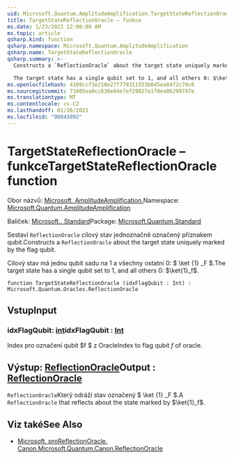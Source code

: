 ```yaml
---
uid: Microsoft.Quantum.AmplitudeAmplification.TargetStateReflectionOracle
title: TargetStateReflectionOracle – funkce
ms.date: 1/23/2021 12:00:00 AM
ms.topic: article
qsharp.kind: function
qsharp.namespace: Microsoft.Quantum.AmplitudeAmplification
qsharp.name: TargetStateReflectionOracle
qsharp.summary: >-
  Constructs a `ReflectionOracle` about the target state uniquely marked by the flag qubit.

  The target state has a single qubit set to 1, and all others 0: $\ket{1}_f$.
ms.openlocfilehash: 4169ccf3e210e27f779311553b845ea04f2c7dc6
ms.sourcegitcommit: 71605ea9cc630e84e7ef29027e1f0ea06299747e
ms.translationtype: MT
ms.contentlocale: cs-CZ
ms.lasthandoff: 01/26/2021
ms.locfileid: "98843892"
---
```

# <a name="targetstatereflectionoracle-function"></a><span data-ttu-id="afb4c-102">TargetStateReflectionOracle – funkce</span><span class="sxs-lookup"><span data-stu-id="afb4c-102">TargetStateReflectionOracle function</span></span>

<span data-ttu-id="afb4c-103">Obor názvů: [Microsoft. AmplitudeAmplification.](xref:Microsoft.Quantum.AmplitudeAmplification)</span><span class="sxs-lookup"><span data-stu-id="afb4c-103">Namespace: [Microsoft.Quantum.AmplitudeAmplification](xref:Microsoft.Quantum.AmplitudeAmplification)</span></span>

<span data-ttu-id="afb4c-104">Balíček: [Microsoft.. Standard](https://nuget.org/packages/Microsoft.Quantum.Standard)</span><span class="sxs-lookup"><span data-stu-id="afb4c-104">Package: [Microsoft.Quantum.Standard](https://nuget.org/packages/Microsoft.Quantum.Standard)</span></span>


<span data-ttu-id="afb4c-105">Sestaví `ReflectionOracle` cílový stav jednoznačně označený příznakem qubit.</span><span class="sxs-lookup"><span data-stu-id="afb4c-105">Constructs a `ReflectionOracle` about the target state uniquely marked by the flag qubit.</span></span>

<span data-ttu-id="afb4c-106">Cílový stav má jednu qubit sadu na 1 a všechny ostatní 0: $ \ket {1} _F $.</span><span class="sxs-lookup"><span data-stu-id="afb4c-106">The target state has a single qubit set to 1, and all others 0: $\ket{1}_f$.</span></span>

```qsharp
function TargetStateReflectionOracle (idxFlagQubit : Int) : Microsoft.Quantum.Oracles.ReflectionOracle
```


## <a name="input"></a><span data-ttu-id="afb4c-107">Vstup</span><span class="sxs-lookup"><span data-stu-id="afb4c-107">Input</span></span>

### <a name="idxflagqubit--int"></a><span data-ttu-id="afb4c-108">idxFlagQubit: [int](xref:microsoft.quantum.lang-ref.int)</span><span class="sxs-lookup"><span data-stu-id="afb4c-108">idxFlagQubit : [Int](xref:microsoft.quantum.lang-ref.int)</span></span>

<span data-ttu-id="afb4c-109">Index pro označení qubit $f $ z Oracle</span><span class="sxs-lookup"><span data-stu-id="afb4c-109">Index to flag qubit $f$ of oracle.</span></span>



## <a name="output--reflectionoracle"></a><span data-ttu-id="afb4c-110">Výstup: [ReflectionOracle](xref:Microsoft.Quantum.Oracles.ReflectionOracle)</span><span class="sxs-lookup"><span data-stu-id="afb4c-110">Output : [ReflectionOracle](xref:Microsoft.Quantum.Oracles.ReflectionOracle)</span></span>

<span data-ttu-id="afb4c-111">`ReflectionOracle`Který odráží stav označený $ \ket {1} _F $.</span><span class="sxs-lookup"><span data-stu-id="afb4c-111">A `ReflectionOracle` that reflects about the state marked by $\ket{1}_f$.</span></span>

## <a name="see-also"></a><span data-ttu-id="afb4c-112">Viz také</span><span class="sxs-lookup"><span data-stu-id="afb4c-112">See Also</span></span>

- [<span data-ttu-id="afb4c-113">Microsoft. proReflectionOracle. Canon.</span><span class="sxs-lookup"><span data-stu-id="afb4c-113">Microsoft.Quantum.Canon.ReflectionOracle</span></span>](xref:Microsoft.Quantum.Canon.ReflectionOracle)